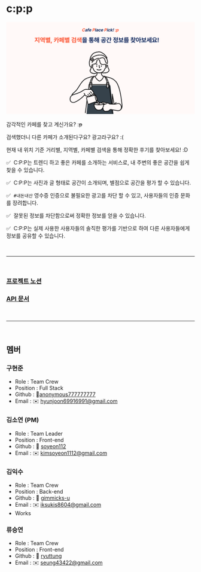 # c:p:p

<p align="center">
<img src="./cpp-banner2.png" >
</p>

감각적인 카페를 찾고 계신가요? :~~p~~

검색했더니 다른 카페가 소개된다구요? 광고라구요? :(

현재 내 위치 기준 거리별, 지역별, 카페별 검색을 통해 정확한 후기를 찾아보세요! :D

✅  C:P:P는 트렌디 하고 좋은 카페를 소개하는 서비스로, 내 주변의 좋은 공간을 쉽게 찾을 수 있습니다.

✅  C:P:P는 사진과 글 형태로 공간이 소개되며, 별점으로 공간을 평가 할 수 있습니다.

✅  `#내돈내산` 영수증 인증으로 불필요한 광고를 차단 할 수 있고, 사용자들의 인증 문화를 장려합니다.

✅  잘못된 정보를 차단함으로써 정확한 정보를 얻을 수 있습니다.

✅  C:P:P는 실제 사용한 사용자들의 솔직한 평가를 기반으로 하여 다른 사용자들에게 정보를 공유할 수 있습니다.

<br>

---

<br>

### [프로젝트 노션](https://shard-riverbed-e01.notion.site/C-P-P-cca45e2972f545c1b847190b35b260cd)

### [API 문서](https://shard-riverbed-e01.notion.site/71cd35915d5744ef9f37205e118f1ea2?v=fbcd74b5ddea42b5878580cdd2d1e992)

<br>

---

<br>

## 멤버

### 구현준

-   Role : Team Crew
-   Position : Full Stack
-   Github : 🔗[anonymous777777777](https://github.com/anonymous777777777)
-   Email : ✉️ hyunjoon69916991@gmail.com

### 김소연 (PM)

-   Role : Team Leader
-   Position : Front-end
-   Github : 🔗 [soyeon112](https://github.com/soyeon112)
-   Email : ✉️ kimsoyeon1112@gmail.com

### 김익수

-   Role : Team Crew
-   Position : Back-end
-   Github : 🔗 [gimmicks-u](https://github.com/gimmicks-u)
-   Email : ✉️ iksukis8604@gmail.com
-   Works

### 류승연

-   Role : Team Crew
-   Position : Front-end
-   Github : 🔗 [ryuttung](https://github.com/ryuttung)
-   Email : ✉️ seung43422@gmail.com
